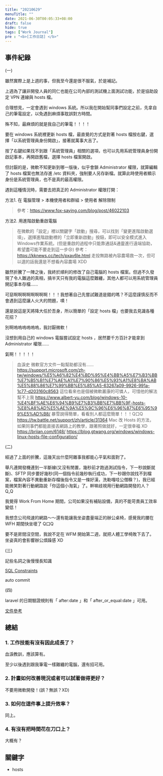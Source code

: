 ```yaml
---
title: "20210629"
menuTitle: ""
date: 2021-06-30T00:05:33+08:00
draft: false
hide: true
tags: ["Work Journal"]
pre : "<b>[工作日誌] </b>"
---
```

## 事件紀錄

(一)

雖然實際上是上週的事，但我至今還是很不服氣，於是補記。

上週為了讓非開發人員的同仁也能在公司內部的測試機上面測試功能，於是協助設定 VPN 連線與 hosts 檔。

合理想見，一定會遇到 windows 系統。所以我在開始幫同事們設定之前，先拿自己的筆電設定，以免遇到麻煩事耽誤對方時間。

殊不知，最麻煩的就是我自己的筆電！！！！


要在 windows 系統裡更新 hosts 檔，最直覺的方式是對著 hosts 檔按右鍵，選擇「以系統管理員身份開啟」，接著就萬事大吉了。

按了右鍵如果找不到跟「系統管理員」相關的選項，也可以先用系統管理員身份開啟記事本，再開啟舊檔，選擇 hosts 檔案開啟。

但討厭的是，微軟不知更新到哪一版後，似乎會鎖 Administrator 權限，就算編輯了 hosts 檔案也無法存進 /etc 資料夾，強制要人另存新檔。就算此時使用者顯示身份是系統管理員，也不是真的最高權限。

遇到這種情況時，需要去把真正的 Administrator 權限打開：

方法1. 在 電腦管理 > 本機使用者和群組 > 使用者 解除限制
> 參考：https://www.fox-saying.com/blog/post/46022103

方法2. 用進階啟動重啟電腦
> 在微軟的「設定」裡以關鍵字「啟動」搜尋，可以找到「變更進階啟動選項」，選擇進階啟動裡的「立即重新啟動」按鈕，即可以安全模式進入Windows作業系統。(但是重啟的過程中只能靠通話&通靈進行遠端協助，希望盡可能不要走到這一步:cry:)
> 參考：https://kknews.cc/tech/pxav6le.html
> 走投無路被內容農場救一次，但可以選的話我還是不想看內容農場 XDD

雖然折騰了一陣之後，我終於順利的修改了自己電腦的 hosts 檔案。但過不久發現了令人難過的真相，搞半天只有我的電腦這麼難纏，其他人都可以用系統管理員開記事本存檔......

可惡啊啊啊啊啊啊啊啊！！！我想著自己先嘗試難道是錯的嗎？不這麼謹慎反而不會遇到這麼讓人火大的問題，嘖！

還是說這是天將降大任於吾身，所以簡單的「設定 hosts 檔」也要我去見識各種花招？

別啊嗚嗚嗚嗚嗚嗚，我討厭微軟！

沒想到用自己的 windows 電腦嘗試設定 hosts ，居然要千方百計才能拿到 Administrator 權限......

氣啊！！！！！

> 血淚史
> 微軟官方文件一點幫助都沒有...... https://support.microsoft.com/zh-tw/windows/%E5%A6%82%E4%BD%95%E4%BB%A5%E7%B3%BB%E7%B5%B1%E7%AE%A1%E7%90%86%E5%93%A1%E8%BA%AB%E5%88%86%E7%99%BB%E5%85%A5-63267a09-9926-991a-1c77-d203160c8563
> 這位看來也是個被微軟叢康的可憐人，可惜他的解法幫不上我 https://www.albert-yu.com/blog/windows-10-%E4%BF%AE%E6%94%B9%E7%B3%BB%E7%BB%9F-hosts-%E8%A8%AD%E5%AE%9A%E5%9C%96%E6%96%87%E6%95%99%E5%AD%B8/
> 暴雪說得簡單，看看別人都這麼簡單！！！Q口Q https://tw.battle.net/support/zh/article/31364
> Mac 改 Hosts 的方法，如果同事們都能直接丟網路上的教學，跟著照做就好，一定很幸福 XD
> https://briian.com/6148/
> https://blog.gtwang.org/windows/windows-linux-hosts-file-configuration/


(二)

經過了上面的折騰，這幾天出什麼阿雜事我都能心平氣和面對了。

舉凡連開發機連到一半斷線(又沒有閒置，幾秒前才跑過測試指令，下一秒說斷就斷)、SFTP 同步要好幾秒(同一個指令前幾秒執行成功，下一秒跟你說找不到檔案，檔案內容不異動重新存檔後指令又是一條好漢，洗勒嘎哇公僧糗？)，我已經能微笑對著行動網路說「你這個小淘氣」了。幹嘛歧視用行動網路開發的人？ Q_Q

我覺得 Work From Home 期間，公司如果沒有補貼設備，真的不能苛責員工效率變低！

我想念公司飛速的網路～～還有能讓我坐姿盡量端正的辦公桌椅，感覺我的腰在 WFH 期間快坐壞了 Q口Q

要不是房間沒空間，我說不定在 WFM 開始第二週，就把人體工學椅敗下去了。坐姿真的會影響辦公煩躁感 XD

(三)

記些名詞之後慢慢長知識

[SQL Constraints](https://www.w3schools.com/sql/sql_constraints.asp)

auto commit

(四)

laravel 的日期驗證規則有「 after:date 」和「 after_or_equal:date 」可用。

[文件參考](https://laravel.com/docs/8.x/validation#rule-after-or-equal)



## 總結

### 1. 工作技能有沒有因此成長了？

血淚教訓，應該算有。

至少以後遇到跟我筆電一樣難纏的電腦，還有招可用。

### 2. 計畫如何改善現況或者可以試著做得更好？

不要用微軟開發！(誤？無誤？XD)

### 3. 如何在這件事上提升效率？

同上。

### 4. 有沒有把時間花在刀口上？

大概有？


## 關鍵字

- hosts

